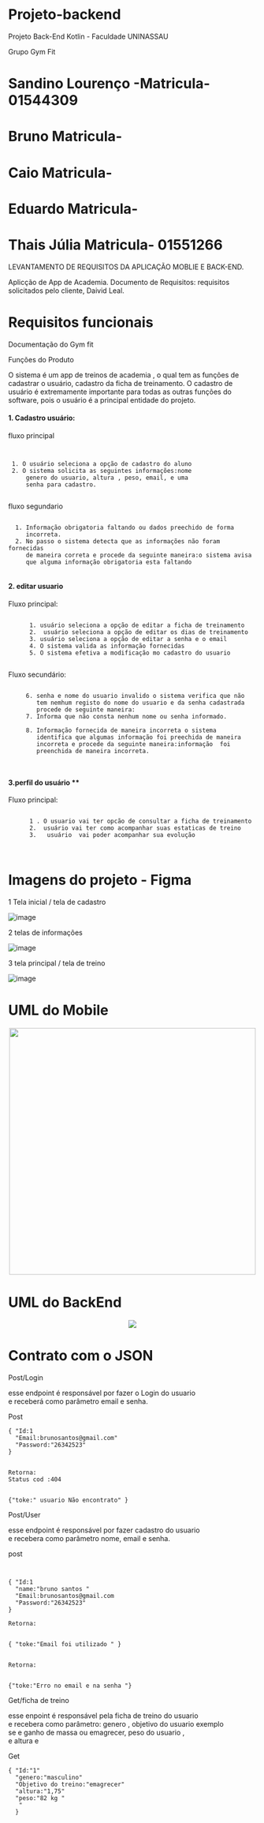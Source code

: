 # Projeto-backend
Projeto Back-End Kotlin - Faculdade UNINASSAU

Grupo Gym Fit

# Sandino Lourenço -Matricula- 01544309
# Bruno Matricula-
# Caio Matricula-
# Eduardo Matricula-          
# Thais Júlia Matricula- 01551266

LEVANTAMENTO DE REQUISITOS DA APLICAÇÃO MOBLIE E BACK-END.

Aplicção de App de Academia.
Documento de Requisitos: requisitos solicitados pelo cliente, Daivid Leal.

# Requisitos funcionais

Documentação do Gym fit


Funções do Produto

O sistema é um app de treinos de  academia   , o qual tem as funções de cadastrar o usuário,
cadastro da ficha de treinamento. O cadastro de usuário é extremamente importante para
todas as outras funções do software, pois o usuário é a principal entidade do projeto.


<h4>1. Cadastro usuário:</h4>

<p>fluxo principal</p>
      
   ```
      
      
    1. O usuário seleciona a opção de cadastro do aluno
    2. O sistema solicita as seguintes informações:nome
        genero do usuario, altura , peso, email, e uma 
        senha para cadastro.
      

   ```
      
  <p>fluxo segundario</p>
  
  ```
  
    1. Informação obrigatoria faltando ou dados preechido de forma
       incorreta.
    2. No passo o sistema detecta que as informações não foram fornecidas
       de maneira correta e procede da seguinte maneira:o sistema avisa
       que alguma informação obrigatoria esta faltando
        
  
  ```
  
  <h4>2. editar usuario </h4>




<p>Fluxo principal:</p> 


```

      1. usuário seleciona a opção de editar a ficha de treinamento
      2.  usuário seleciona a opção de editar os dias de treinamento
      3. usuário seleciona a opção de editar a senha e o email
      4. O sistema valida as informação fornecidas 
      5. O sistema efetiva a modificação mo cadastro do usuario
      
```

<p>Fluxo secundário:</p> 

 ```
 
      6. senha e nome do usuario invalido o sistema verifica que não
         tem nemhum registo do nome do usuario e da senha cadastrada 
         procede de seguinte maneira:
      7. Informa que não consta nenhum nome ou senha informado.
      
      8. Informação fornecida de maneira incorreta o sistema 
         identifica que algumas informação foi preechida de maneira 
         incorreta e procede da seguinte maneira:informação  foi 
         preenchida de maneira incorreta.
      
      
```	 

 <h4>3.perfil do  usuário **</h4>

 <p>Fluxo principal:</p>

```
 
      1 . O usuario vai ter opcão de consultar a ficha de treinamento
      2.  usuário vai ter como acompanhar suas estaticas de treino
      3.   usuário  vai poder acompanhar sua evolução

	   
```
      
    

      
      
  







# Imagens do projeto - Figma
1 Tela inicial / tela de cadastro

 ![image](https://user-images.githubusercontent.com/105602423/232133876-48bf026e-e30c-4bd6-8e71-0cff9af750a1.png)
 
 
 2 telas de informações
 
![image](https://user-images.githubusercontent.com/105602423/232343042-f190847a-b462-4b2d-9321-e80b790ccd4e.png)


 3 tela principal / tela de treino 

 ![image](https://user-images.githubusercontent.com/105602423/232142735-867a4368-5b02-4932-a1b6-9561658625e7.png)
 
 
 
 







# UML do Mobile
<div align="center">
<img src="" width="500px"/>
</div>

# UML do BackEnd

<div align="center">
<img src=/>
</div>


# Contrato com o JSON



Post/Login

esse endpoint é responsável por fazer o Login do usuario   
e receberá como parâmetro email e senha.

Post

```
{ "Id:1
  "Email:brunosantos@gmail.com"
  "Password:"26342523"
}  


Retorna:
Status cod :404


{"toke:" usuario Não encontrato" }

```


Post/User

esse endpoint é responsável por fazer cadastro do usuario <br/>
e recebera como parâmetro nome, email e senha.

post

```


{ "Id:1
  "name:"bruno santos "
  "Email:brunosantos@gmail.com
  "Password:"26342523"
}  

Retorna:


{ "toke:"Email foi utilizado " }


Retorna:


{"toke:"Erro no email e na senha "}

```


Get/ficha de treino

esse enpoint é responsável pela ficha de treino do usuario <br/>
e recebera como parâmetro: genero ,  objetivo do usuario exemplo<br/>
se e  ganho de massa ou emagrecer, peso do usuario ,<br/>
 e altura e 
 
 

 Get 

 ```
 { "Id:"1"
   "genero:"masculino"
   "Objetivo do treino:"emagrecer"
   "altura:"1,75"
   "peso:"82 kg " 
   "
  }
  

```
